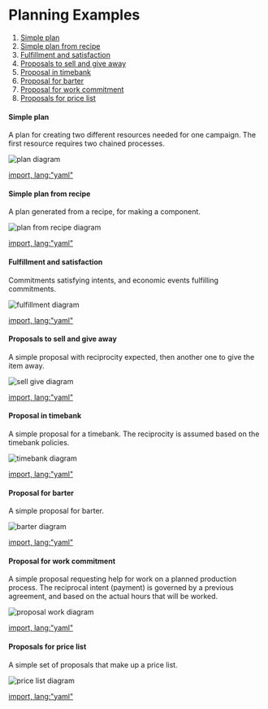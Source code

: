 # Planning Examples

1. [Simple plan](#simple-plan)
1. [Simple plan from recipe](#simple-plan-from-recipe)
1. [Fulfillment and satisfaction](#fulfillment-and-satisfaction)
2. [Proposals to sell and give away](#proposals-to-sell-and-give-away)
2. [Proposal in timebank](#proposal-in-timebank)
2. [Proposal for barter](#proposal-for-barter)
2. [Proposal for work commitment](#proposal-for-work-commitment)
2. [Proposals for price list](#proposals-for-price-list)

#### Simple plan

A plan for creating two different resources needed for one campaign.  The first resource requires two chained processes.

![plan diagram](https://raw.githubusercontent.com/valueflows/valueflows/master/release-doc-in-process/simple-plan.png)

[import, lang:"yaml"](../../examples/simple-plan.yaml)

#### Simple plan from recipe

A plan generated from a recipe, for making a component.

![plan from recipe diagram](https://raw.githubusercontent.com/valueflows/valueflows/master/release-doc-in-process/plan-recipe.png)

[import, lang:"yaml"](../../examples/plan-from-recipe.yaml)

#### Fulfillment and satisfaction

Commitments satisfying intents, and economic events fulfilling commitments.

![fulfillment diagram](https://raw.githubusercontent.com/valueflows/valueflows/master/release-doc-in-process/ful-sat.png)

[import, lang:"yaml"](../../examples/fulfill-satisfy.yaml)

#### Proposals to sell and give away

A simple proposal with reciprocity expected, then another one to give the item away.

![sell give diagram](https://raw.githubusercontent.com/valueflows/valueflows/master/release-doc-in-process/prop-sell-give.png)

[import, lang:"yaml"](../../examples/simple-proposals.yaml)

#### Proposal in timebank

A simple proposal for a timebank.  The reciprocity is assumed based on the timebank policies.

![timebank diagram](https://raw.githubusercontent.com/valueflows/valueflows/master/release-doc-in-process/prop-timebank.png)

[import, lang:"yaml"](../../examples/proposal-timebank.yaml)

#### Proposal for barter

A simple proposal for barter.

![barter diagram](https://raw.githubusercontent.com/valueflows/valueflows/master/release-doc-in-process/prop-barter.png)

[import, lang:"yaml"](../../examples/proposal-barter.yaml)

#### Proposal for work commitment

A simple proposal requesting help for work on a planned production process.  The reciprocal intent (payment) is governed by a previous agreement, and based on the actual hours that will be worked.

![proposal work diagram](https://raw.githubusercontent.com/valueflows/valueflows/master/release-doc-in-process/prop-work.png)

[import, lang:"yaml"](../../examples/proposal-plan.yaml)

#### Proposals for price list

A simple set of proposals that make up a price list.

![price list diagram](https://raw.githubusercontent.com/valueflows/valueflows/master/release-doc-in-process/prop-list.png)

[import, lang:"yaml"](../../examples/proposal-list.yaml)
